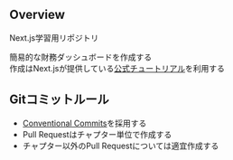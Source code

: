 ## Overview

Next.js学習用リポジトリ

簡易的な財務ダッシュボードを作成する<br/>
作成はNext.jsが提供している[公式チュートリアル](https://nextjs.org/learn/dashboard-app)を利用する

## Gitコミットルール

- [Conventional Commits](https://www.conventionalcommits.org/ja/v1.0.0/)を採用する
- Pull Requestはチャプター単位で作成する
- チャプター以外のPull Requestについては適宜作成する

